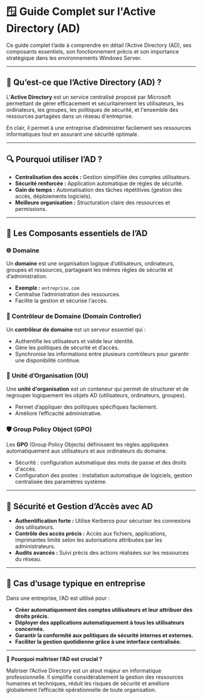 # 🪟 Guide Complet sur l'Active Directory (AD)

Ce guide complet t’aide à comprendre en détail l’Active Directory (AD), ses composants essentiels, son fonctionnement précis et son importance stratégique dans les environnements Windows Server.

---

## 📌 Qu’est-ce que l’Active Directory (AD) ?

L’**Active Directory** est un service centralisé proposé par Microsoft permettant de gérer efficacement et sécuritairement les utilisateurs, les ordinateurs, les groupes, les politiques de sécurité, et l'ensemble des ressources partagées dans un réseau d'entreprise.

En clair, il permet à une entreprise d’administrer facilement ses ressources informatiques tout en assurant une sécurité optimale.

---

## 🔍 Pourquoi utiliser l’AD ?

- **Centralisation des accès :** Gestion simplifiée des comptes utilisateurs.
- **Sécurité renforcée :** Application automatique de règles de sécurité.
- **Gain de temps :** Automatisation des tâches répétitives (gestion des accès, déploiements logiciels).
- **Meilleure organisation :** Structuration claire des ressources et permissions.

---

## 📂 Les Composants essentiels de l’AD

### 🌐 Domaine

Un **domaine** est une organisation logique d’utilisateurs, ordinateurs, groupes et ressources, partageant les mêmes règles de sécurité et d’administration.

- **Exemple :** `entreprise.com`
- Centralise l’administration des ressources.
- Facilite la gestion et sécurise l'accès.

### 🔑 Contrôleur de Domaine (Domain Controller)

Un **contrôleur de domaine** est un serveur essentiel qui :

- Authentifie les utilisateurs et valide leur identité.
- Gère les politiques de sécurité et d’accès.
- Synchronise les informations entre plusieurs contrôleurs pour garantir une disponibilité continue.

### 📁 Unité d’Organisation (OU)

Une **unité d'organisation** est un conteneur qui permet de structurer et de regrouper logiquement les objets AD (utilisateurs, ordinateurs, groupes).

- Permet d’appliquer des politiques spécifiques facilement.
- Améliore l’efficacité administrative.

### 🛡️ Group Policy Object (GPO)

Les **GPO** (Group Policy Objects) définissent les règles appliquées automatiquement aux utilisateurs et aux ordinateurs du domaine.

- Sécurité : configuration automatique des mots de passe et des droits d'accès.
- Configuration des postes : installation automatique de logiciels, gestion centralisée des paramètres système.

---

## 🚨 Sécurité et Gestion d’Accès avec AD

- **Authentification forte :** Utilise Kerberos pour sécuriser les connexions des utilisateurs.
- **Contrôle des accès précis :** Accès aux fichiers, applications, imprimantes limité selon les autorisations attribuées par les administrateurs.
- **Audits avancés :** Suivi précis des actions réalisées sur les ressources du réseau.

---

## 🚀 Cas d’usage typique en entreprise

Dans une entreprise, l’AD est utilisé pour :

- **Créer automatiquement des comptes utilisateurs et leur attribuer des droits précis.**
- **Déployer des applications automatiquement à tous les utilisateurs concernés.**
- **Garantir la conformité aux politiques de sécurité internes et externes.**
- **Faciliter la gestion quotidienne grâce à une interface centralisée.**

---

🎯 **Pourquoi maîtriser l’AD est crucial ?**

Maîtriser l’Active Directory est un atout majeur en informatique professionnelle. Il simplifie considérablement la gestion des ressources humaines et techniques, réduit les risques de sécurité et améliore globalement l’efficacité opérationnelle de toute organisation.


